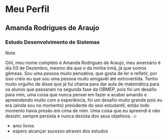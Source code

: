 # Meu Perfil

## Amanda Rodrigues de Araujo

### Estudo Desenvolvimento de Sistemas

> [!NOTE]
> Oiiii, meu nome completo é Amanda Rodrigues de Araujo, meu aiversário é dia 03 de Dezembro, mesmo dia que o da minha irmã, já que somos gêmeas. Sou uma pessoa muito pensativa, que gosta de ler e refletir, por isso creio eu que sou uma pessoa muito amigavél até extrovertida. Tenho muito orgulho de disse que já fui chama para dar aula de matemática para os alunos que passaram na segunda fase da OBMEP, pois foi um desafio para mim, uma coisa que nunca pensei em fazer e acabei amando e apreendendo muito com a experiência, foi um desafio muito grande pois eu era (ainda sou no momento) presidente do sesi estudantil, então todo momento havia presão em cima de mim. Uma coisa que eu apreendi é não desistir, sempre persista e nunca desista dos seus objetivos. :relaxed:

 * amo livros
 * espero alcançar sucesso atraves dos estudos

